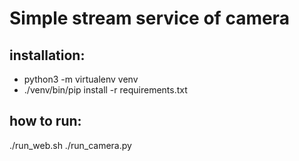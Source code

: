 # Simple stream service of camera

## installation:
* python3 -m virtualenv venv
* ./venv/bin/pip install -r requirements.txt 

## how to run:
./run_web.sh
./run_camera.py